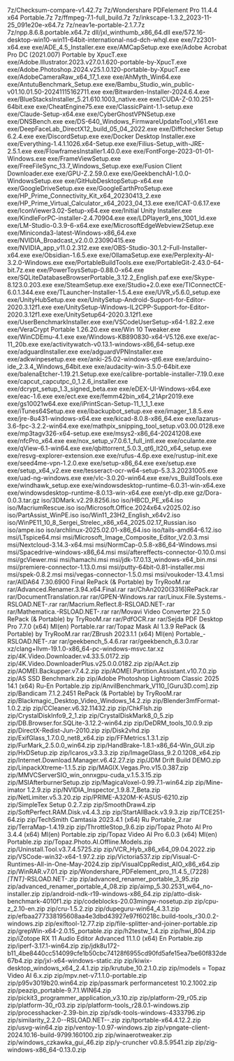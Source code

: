 7z/Checksum-compare-v1.42.7z
7z/Wondershare PDFelement Pro 11.4.4 x64 Portable.7z
7z/ffmpeg-7.1-full_build.7z
7z/inkscape-1.3.2_2023-11-25_091e20e-x64.7z
7z/neav1e-portable-2.1.7.7z
7z/npp.8.6.8.portable.x64.7z
dll/jxl_winthumb_x86_64.dll
exe/572.16-desktop-win10-win11-64bit-international-nsd-dch-whql.exe
exe/7z2301-x64.exe
exe/ADE_4.5_Installer.exe
exe/AMCapSetup.exe
exe/Adobe Acrobat Pro DC (2021.007) Portable by XpucT.exe
exe/Adobe.Illustrator.2023.v27.0.1.620-portable-by-XpucT.exe
exe/Adobe.Photoshop.2024.v25.1.0.120-portable-by-XpucT.exe
exe/AdobeCameraRaw_x64_17_1.exe
exe/AhMyth_Win64.exe
exe/AntutuBenchmark_Setup.exe
exe/Bambu_Studio_win_public-v01.10.01.50-20241115162711.exe
exe/Bitwarden-Installer-2024.6.4.exe
exe/BlueStacksInstaller_5.21.610.1003_native.exe
exe/CUDA-Z-0.10.251-64bit.exe
exe/CheatEngine75.exe
exe/ClassicPaint-1.1-setup.exe
exe/Claude-Setup-x64.exe
exe/CyberGhostVPNSetup.exe
exe/DNSBench.exe
exe/DS-640_Windows_FirmwareUpdateTool_v161.exe
exe/DeepFaceLab_DirectX12_build_05_04_2022.exe
exe/Diffchecker Setup 6.2.4.exe
exe/DiscordSetup.exe
exe/Docker Desktop Installer.exe
exe/Everything-1.4.1.1026.x64-Setup.exe
exe/Filius-Setup_with-JRE-2.5.1.exe
exe/FlowframesInstaller1.40.0.exe
exe/FontForge-2023-01-01-Windows.exe
exe/FrameViewSetup.exe
exe/FreeFileSync_13.7_Windows_Setup.exe
exe/Fusion Client Downloader.exe
exe/GPU-Z.2.59.0.exe
exe/GeekbenchAI-1.0.0-WindowsSetup.exe
exe/GitHubDesktopSetup-x64.exe
exe/GoogleDriveSetup.exe
exe/GoogleEarthProSetup.exe
exe/HP_Prime_Connectivity_Kit_x64_20230413_2.exe
exe/HP_Prime_Virtual_Calculator_x64_2023_04_13.exe
exe/ICAT-0.6.17.exe
exe/IconViewer3.02-Setup-x64.exe
exe/Initial Unity Installer.exe
exe/KindleForPC-installer-2.4.70904.exe
exe/LDPlayer9_ens_1001_ld.exe
exe/LM-Studio-0.3.9-6-x64.exe
exe/MicrosoftEdgeWebview2Setup.exe
exe/Miniconda3-latest-Windows-x86_64.exe
exe/NVIDIA_Broadcast_v2.0.0.23090415.exe
exe/NVIDIA_app_v11.0.2.312.exe
exe/OBS-Studio-30.1.2-Full-Installer-x64.exe
exe/Obsidian-1.6.5.exe
exe/OllamaSetup.exe
exe/Perplexity-AI-3.2.0-Windows.exe
exe/PortableBuildTools.exe
exe/PortableGit-2.43.0-64-bit.7z.exe
exe/PowerToysSetup-0.88.0-x64.exe
exe/SQLiteDatabaseBrowserPortable_3.12.2_English.paf.exe
exe/Skype-8.123.0.203.exe
exe/SteamSetup.exe
exe/Studio+2.0.exe
exe/TIConnectCE-6.0.1.344.exe
exe/TLauncher-Installer-1.5.4.exe
exe/UVR_v5.6.0_setup.exe
exe/UnityHubSetup.exe
exe/UnitySetup-Android-Support-for-Editor-2020.3.12f1.exe
exe/UnitySetup-Windows-IL2CPP-Support-for-Editor-2020.3.12f1.exe
exe/UnitySetup64-2020.3.12f1.exe
exe/UserBenchmarkInstaller.exe
exe/VSCodeUserSetup-x64-1.82.2.exe
exe/VeraCrypt Portable 1.26.20.exe
exe/Win 10 Tweaker.exe
exe/WinCDEmu-4.1.exe
exe/Windows-KB890830-x64-V5.126.exe
exe/ac-11_20b.exe
exe/activitywatch-v0.13.1-windows-x86_64-setup.exe
exe/adguardInstaller.exe
exe/adguardVPNInstaller.exe
exe/adkwinpesetup.exe
exe/anki-25.02-windows-qt6.exe
exe/arduino-ide_2.3.4_Windows_64bit.exe
exe/audacity-win-3.5.0-64bit.exe
exe/balenaEtcher-1.19.21.Setup.exe
exe/calibre-portable-installer-7.19.0.exe
exe/capcut_capcutpc_0_1.2.6_installer.exe
exe/dcrypt_setup_1.3_signed_beta.exe
exe/eDEX-UI-Windows-x64.exe
exe/eac-1.6.exe
exe/ect.exe
exe/femm42bin_x64_21Apr2019.exe
exe/gs10021w64.exe
exe/iPrintScan-Setup-11_1_1_1.exe
exe/iTunes64Setup.exe
exe/ibackupbot_setup.exe
exe/imager_1.8.5.exe
exe/jre-8u431-windows-x64.exe
exe/kicad-8.0.8-x86_64.exe
exe/lazarus-3.6-fpc-3.2.2-win64.exe
exe/mathpix_snipping_tool_setup.v03.00.0128.exe
exe/mp3tagv326-x64-setup.exe
exe/msys2-x86_64-20241208.exe
exe/nfcPro_x64.exe
exe/nox_setup_v7.0.6.1_full_intl.exe
exe/oculante.exe
exe/qView-6.1-win64.exe
exe/qbittorrent_5.0.3_qt6_lt20_x64_setup.exe
exe/resvg-explorer-extension.exe
exe/rufus-4.6p.exe
exe/rustup-init.exe
exe/seed4me-vpn-1.2.0.exe
exe/setup-x86_64.exe
exe/setup.exe
exe/setup_x64_v2.exe
exe/tesseract-ocr-w64-setup-5.3.3.20231005.exe
exe/uad-ng-windows.exe
exe/vlc-3.0.20-win64.exe
exe/vs_BuildTools.exe
exe/windhawk_setup.exe
exe/windowsdesktop-runtime-6.0.31-win-x64.exe
exe/windowsdesktop-runtime-8.0.13-win-x64.exe
exe/yt-dlp.exe
gz/Dora-0.0.3.tar.gz
iso/3DMark.v2.29.8256.iso
iso/HBCD_PE_x64.iso
iso/MacriumRescue.iso
iso/Microsoft.Office.2024x64.v2025.02.iso
iso/PartAssist_WinPE.iso
iso/Win11_23H2_English_x64v2.iso
iso/WinPE11_10_8_Sergei_Strelec_x86_x64_2025.02.17_Russian.iso
iso/ampe.iso
iso/archlinux-2025.02.01-x86_64.iso
iso/tails-amd64-6.12.iso
msi/LTspice64.msi
msi/Microsoft_Image_Composite_Editor_V2.0.3.msi
msi/Nextcloud-3.14.3-x64.msi
msi/NormCap-0.5.8-x86_64-Windows.msi
msi/Spacedrive-windows-x86_64.msi
msi/aftereffects-connector-0.10.0.msi
msi/gcViewer.msi
msi/hamachi.msi
msi/jdk-17.0.13_windows-x64_bin.msi
msi/premiere-connector-1.13.0.msi
msi/putty-64bit-0.81-installer.msi
msi/spek-0.8.2.msi
msi/vegas-connector-1.5.0.msi
msi/voukoder-13.4.1.msi
rar/AIDA64 7.30.6900 Final RePack (& Portable) by TryRooM.rar
rar/Advanced.Renamer.3.94.x64.Final.rar
rar/ChAn2020(3316)RePack.rar
rar/DocumentTranslation.rar
rar/GPEN-Windows.rar
rar/Linux.File.Systems.-RSLOAD.NET-.rar
rar/Macrium.Reflect.8-RSLOAD.NET-.rar
rar/Mathematica.-RSLOAD.NET-.rar
rar/Movavi Video Converter 22.5.0 RePack (& Portable) by TryRooM.rar
rar/PdfOCR.rar
rar/Sejda PDF Desktop Pro 7.7.0 (x64) Ml(en) Portable.rar
rar/Topaz Mask AI 1.3.9 RePack (& Portable) by TryRooM.rar
rar/ZBrush 2023.1.1 (x64) Ml(en) Portable_-RSLOAD.NET-.rar
rar/geekbench_5.4.6.rar
rar/geekbench_6.3.0.rar
xz/clang+llvm-19.1.0-x86_64-pc-windows-msvc.tar.xz
zip/4K.Video.Downloader.v4.33.5.0172.zip
zip/4K.Video.DownloaderPlus.v25.0.0.0182.zip
zip/AAct.zip
zip/AOMEI.Backupper.v7.4.2.zip
zip/AOMEI.Partition.Assistant.v10.7.0.zip
zip/AS SSD Benchmark.zip
zip/Adobe Photoshop Lightroom Classic 2025 14.1 (x64) Ru-En Portable.zip
zip/AnvilBenchmark_V110_[Guru3D.com].zip
zip/Bandicam 7.1.2.2451 RePack (& Portable) by TryRooM.rar
zip/Blackmagic_Desktop_Video_Windows_14.2.zip
zip/Blender3mfFormat-1.0.2.zip
zip/CCleaner.v6.32.11432.zip
zip/ChkFlsh.zip
zip/CrystalDiskInfo9_2_1.zip
zip/CrystalDiskMark8_0_5.zip
zip/DB.Browser.for.SQLite-3.12.2-win64.zip
zip/DeDRM_tools_10.0.9.zip
zip/DirectX-Redist-Jun-2010.zip
zip/Disk2vhd.zip
zip/ExifGlass_1.7.0.0_net8_x64.zip
zip/FFMetrics.1.3.1.zip
zip/FurMark_2.5.0.0_win64.zip
zip/HandBrake-1.8.1-x86_64-Win_GUI.zip
zip/HxDSetup.zip
zip/Icaros_v3.3.3.zip
zip/ImageGlass_9.2.0.1208_x64.zip
zip/Internet.Download.Manager.v6.42.27.zip
zip/JDM Drift Build DEMO.zip
zip/LinpackXtreme-1.1.5.zip
zip/MAGIX.Vegas.Pro.v15.0.387.zip
zip/MMVCServerSIO_win_onnxgpu-cuda_v.1.5.3.15.zip
zip/MSIAfterburnerSetup.zip
zip/MagicaVoxel-0.99.7.1-win64.zip
zip/Mine-imator 1.2.9.zip
zip/NVIDIA_Inspector_1.9.8.7_Beta.zip
zip/NetLimiter.v5.3.20.zip
zip/PRIME-A320M-K-ASUS-6210.zip
zip/SimpleTex Setup 0.2.7.zip
zip/SmoothDraw4.zip
zip/SoftPerfect.RAM.Disk.v4.4.3.zip
zip/StartAllBack.v3.9.3.zip
zip/TCE251-64.zip
zip/TechSmith Camtasia 2023.4.1 (x64) Ru Portable_2.rar
zip/TerraMap-1.4.19.zip
zip/ThrottleStop_9.6.zip
zip/Topaz Photo AI Pro 3.4.4 (x64) Ml(en) Portable.zip
zip/Topaz Video AI Pro 6.0.3 (x64) Ml(en) Portable.zip
zip/Topaz.Photo.AI.Offline.Models.zip
zip/Uninstall.Tool.v3.7.4.5725.zip
zip/VCR_Hyb_x86_x64_09.04.2022.zip
zip/VSCode-win32-x64-1.97.2.zip
zip/Victoria537.zip
zip/Visual-C-Runtimes-All-in-One-May-2024.zip
zip/VisualCppRedist_AIO_x86_x64.zip
zip/WinRAR.v7.01.zip
zip/Wondershare_PDFelement_pro_11.4.5_(7228)_[TNT]_-RSLOAD.NET-.zip
zip/advanced_renamer_portable_3_95.zip
zip/advanced_renamer_portable_4_08.zip
zip/aimp_5.30.2531_w64_no-installer.zip
zip/android-ndk-r19-windows-x86_64.zip
zip/atto-disk-benchmark-4010f1.zip
zip/codeblocks-20.03mingw-nosetup.zip
zip/cpu-z_2.10-en.zip
zip/cru-1.5.2.zip
zip/dupeguru-win64_4.3.1.zip
zip/efbaa277338195608aa4e3dbd43927e97f60218c.build-tools_r30.0.2-windows.zip
zip/exiftool-12.77.zip
zip/file-splitter-and-joiner-portable.zip
zip/grepWin-x64-2.0.15_portable.zip
zip/h2testw_1.4.zip
zip/hwi_804.zip
zip/iZotope RX 11 Audio Editor Advanced 11.1.0 (x64) En Portable.zip
zip/iperf-3.17.1-win64.zip
zip/jdk8u172-b11_4be8440cc514099cfe1b50cbc74128f6955cd90fd5afe15ea7be60f832de67b4.zip
zip/jxl-x64-windows-static.zip
zip/kiwix-desktop_windows_x64_2.4.1.zip
zip/krutube_10.2.1.0.zip
zip/models = Topaz Video AI 6.x.zip
zip/mpv.net-v7.1.1.0-portable.zip
zip/p95v3019b20.win64.zip
zip/passmark performancetest 10.2.1002.zip
zip/peazip_portable-9.7.1.WIN64.zip
zip/pickit3_programmer_application_v3.10.zip
zip/platform-29_r05.zip
zip/platform-30_r03.zip
zip/platform-tools_r28.0.1-windows.zip
zip/processhacker-2.39-bin.zip
zip/sdk-tools-windows-4333796.zip
zip/similarity_2.2.0--RSLOAD.NET--.zip
zip/tportable-x64.4.12.2.zip
zip/usvg-win64.zip
zip/ventoy-1.0.97-windows.zip
zip/vpngate-client-2024.10.16-build-9799.160100.zip
zip/winaerotweaker.zip
zip/windows_czkawka_gui_46.zip
zip/y-cruncher v0.8.5.9541.zip
zip/zig-windows-x86_64-0.13.0.zip
